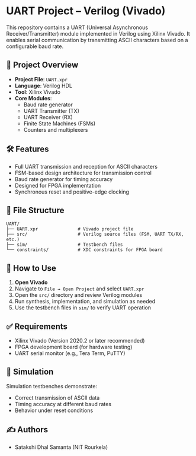 # UART Project – Verilog (Vivado)

This repository contains a UART (Universal Asynchronous Receiver/Transmitter) module implemented in Verilog using Xilinx Vivado. It enables serial communication by transmitting ASCII characters based on a configurable baud rate.

## 📁 Project Overview

- **Project File**: `UART.xpr`
- **Language**: Verilog HDL
- **Tool**: Xilinx Vivado
- **Core Modules**:
  - Baud rate generator
  - UART Transmitter (TX)
  - UART Receiver (RX)
  - Finite State Machines (FSMs)
  - Counters and multiplexers

## 🛠 Features

- Full UART transmission and reception for ASCII characters
- FSM-based design architecture for transmission control
- Baud rate generator for timing accuracy
- Designed for FPGA implementation
- Synchronous reset and positive-edge clocking

## 📂 File Structure

```
UART/
├── UART.xpr               # Vivado project file
├── src/                   # Verilog source files (FSM, UART TX/RX, etc.)
├── sim/                   # Testbench files
└── constraints/           # XDC constraints for FPGA board
```

## 🚀 How to Use

1. **Open Vivado**
2. Navigate to `File → Open Project` and select `UART.xpr`
3. Open the `src/` directory and review Verilog modules
4. Run synthesis, implementation, and simulation as needed
5. Use the testbench files in `sim/` to verify UART operation

## ✅ Requirements

- Xilinx Vivado (Version 2020.2 or later recommended)
- FPGA development board (for hardware testing)
- UART serial monitor (e.g., Tera Term, PuTTY)

## 🧪 Simulation

Simulation testbenches demonstrate:
- Correct transmission of ASCII data
- Timing accuracy at different baud rates
- Behavior under reset conditions

## ✍️ Authors

- Satakshi Dhal Samanta (NIT Rourkela)
